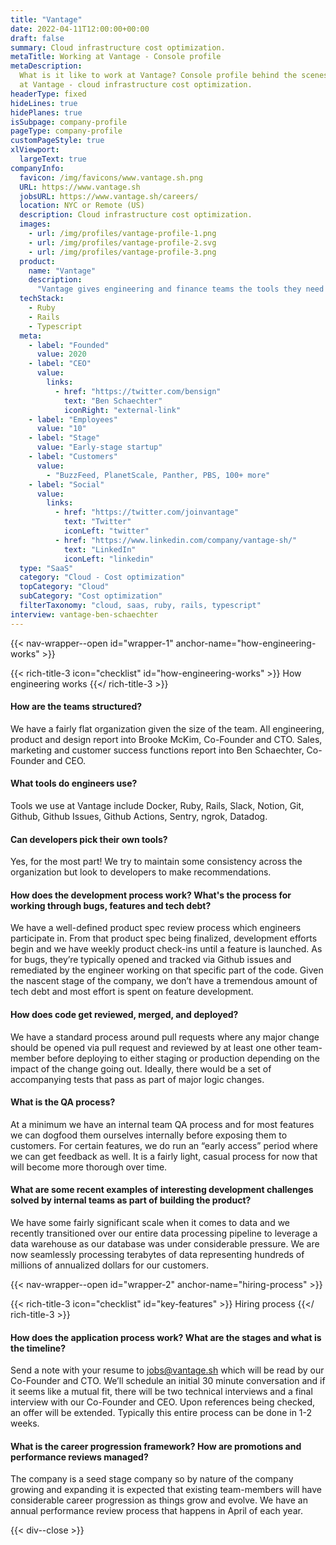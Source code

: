 ```yaml
---
title: "Vantage"
date: 2022-04-11T12:00:00+00:00
draft: false
summary: Cloud infrastructure cost optimization.
metaTitle: Working at Vantage - Console profile
metaDescription:
  What is it like to work at Vantage? Console profile behind the scenes
  at Vantage - cloud infrastructure cost optimization.
headerType: fixed
hideLines: true
hidePlanes: true
isSubpage: company-profile
pageType: company-profile
customPageStyle: true
xlViewport:
  largeText: true
companyInfo:
  favicon: /img/favicons/www.vantage.sh.png
  URL: https://www.vantage.sh
  jobsURL: https://www.vantage.sh/careers/
  location: NYC or Remote (US)
  description: Cloud infrastructure cost optimization.
  images:
    - url: /img/profiles/vantage-profile-1.png
    - url: /img/profiles/vantage-profile-2.svg
    - url: /img/profiles/vantage-profile-3.png
  product:
    name: "Vantage"
    description:
      "Vantage gives engineering and finance teams the tools they need to get visibility on and optimize cloud infrastructure costs across AWS, GCP and soon Azure. Vantage provides a self-service business intelligence platform for teams to create dashboards to analyze, optimize and collaborate over cloud infrastructure costs."
  techStack:
    - Ruby
    - Rails
    - Typescript
  meta:
    - label: "Founded"
      value: 2020
    - label: "CEO"
      value:
        links:
          - href: "https://twitter.com/bensign"
            text: "Ben Schaechter"
            iconRight: "external-link"
    - label: "Employees"
      value: "10"
    - label: "Stage"
      value: "Early-stage startup"
    - label: "Customers"
      value:
        - "BuzzFeed, PlanetScale, Panther, PBS, 100+ more"
    - label: "Social"
      value:
        links:
          - href: "https://twitter.com/joinvantage"
            text: "Twitter"
            iconLeft: "twitter"
          - href: "https://www.linkedin.com/company/vantage-sh/"
            text: "LinkedIn"
            iconLeft: "linkedin"
  type: "SaaS"
  category: "Cloud - Cost optimization"
  topCategory: "Cloud"
  subCategory: "Cost optimization"
  filterTaxonomy: "cloud, saas, ruby, rails, typescript"
interview: vantage-ben-schaechter
---
```


{{< nav-wrapper--open id="wrapper-1" anchor-name="how-engineering-works" >}}

{{< rich-title-3 icon="checklist" id="how-engineering-works" >}} How engineering works
{{</ rich-title-3 >}}

#### How are the teams structured?

We have a fairly flat organization given the size of the team. All engineering,
product and design report into Brooke McKim, Co-Founder and CTO. Sales,
marketing and customer success functions report into Ben Schaechter, Co-Founder
and CEO.

#### What tools do engineers use?

Tools we use at Vantage include Docker, Ruby, Rails, Slack, Notion, Git, Github,
Github Issues, Github Actions, Sentry, ngrok, Datadog.

#### Can developers pick their own tools?

Yes, for the most part! We try to maintain some consistency across the
organization but look to developers to make recommendations.

#### How does the development process work? What's the process for working through bugs, features and tech debt?

We have a well-defined product spec review process which engineers participate
in. From that product spec being finalized, development efforts begin and we
have weekly product check-ins until a feature is launched. As for bugs, they’re
typically opened and tracked via Github issues and remediated by the engineer
working on that specific part of the code. Given the nascent stage of the
company, we don’t have a tremendous amount of tech debt and most effort is spent
on feature development.

#### How does code get reviewed, merged, and deployed?

We have a standard process around pull requests where any major change should be
opened via pull request and reviewed by at least one other team-member before
deploying to either staging or production depending on the impact of the change
going out. Ideally, there would be a set of accompanying tests that pass as part
of major logic changes.

#### What is the QA process?

At a minimum we have an internal team QA process and for most features we can
dogfood them ourselves internally before exposing them to customers. For certain
features, we do run an “early access” period where we can get feedback as well.
It is a fairly light, casual process for now that will become more thorough over
time.

#### What are some recent examples of interesting development challenges solved by internal teams as part of building the product?

We have some fairly significant scale when it comes to data and we recently
transitioned over our entire data processing pipeline to leverage a data
warehouse as our database was under considerable pressure. We are now seamlessly
processing terabytes of data representing hundreds of millions of annualized
dollars for our customers.

{{< nav-wrapper--open id="wrapper-2" anchor-name="hiring-process" >}}

{{< rich-title-3 icon="checklist" id="key-features" >}} Hiring process
{{</ rich-title-3 >}}

#### How does the application process work? What are the stages and what is the timeline?

Send a note with your resume to jobs@vantage.sh which will be read by our
Co-Founder and CTO. We’ll schedule an initial 30 minute conversation and if it
seems like a mutual fit, there will be two technical interviews and a final
interview with our Co-Founder and CEO. Upon references being checked, an offer
will be extended. Typically this entire process can be done in 1-2 weeks.

#### What is the career progression framework? How are promotions and performance reviews managed?

The company is a seed stage company so by nature of the company growing and
expanding it is expected that existing team-members will have considerable
career progression as things grow and evolve. We have an annual performance
review process that happens in April of each year.

{{< div--close >}}

